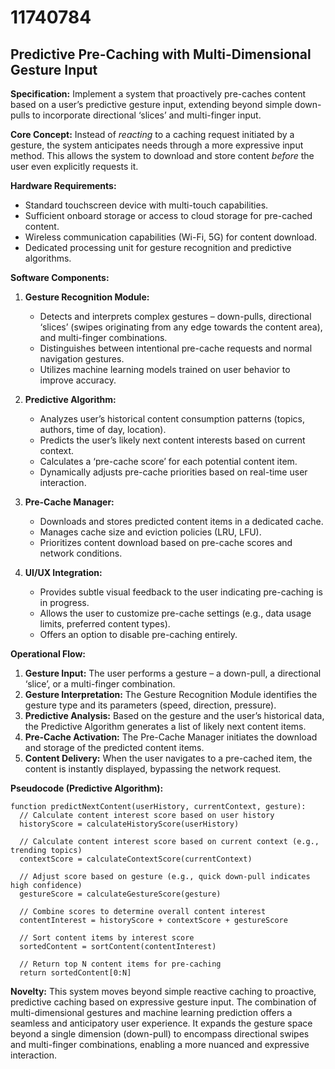 # 11740784

## Predictive Pre-Caching with Multi-Dimensional Gesture Input

**Specification:** Implement a system that proactively pre-caches content based on a user’s predictive gesture input, extending beyond simple down-pulls to incorporate directional ‘slices’ and multi-finger input.

**Core Concept:** Instead of *reacting* to a caching request initiated by a gesture, the system anticipates needs through a more expressive input method. This allows the system to download and store content *before* the user even explicitly requests it.

**Hardware Requirements:**

*   Standard touchscreen device with multi-touch capabilities.
*   Sufficient onboard storage or access to cloud storage for pre-cached content.
*   Wireless communication capabilities (Wi-Fi, 5G) for content download.
*   Dedicated processing unit for gesture recognition and predictive algorithms.

**Software Components:**

1.  **Gesture Recognition Module:**
    *   Detects and interprets complex gestures – down-pulls, directional ‘slices’ (swipes originating from any edge towards the content area), and multi-finger combinations.
    *   Distinguishes between intentional pre-cache requests and normal navigation gestures.
    *   Utilizes machine learning models trained on user behavior to improve accuracy.

2.  **Predictive Algorithm:**
    *   Analyzes user’s historical content consumption patterns (topics, authors, time of day, location).
    *   Predicts the user’s likely next content interests based on current context.
    *   Calculates a ‘pre-cache score’ for each potential content item.
    *   Dynamically adjusts pre-cache priorities based on real-time user interaction.

3.  **Pre-Cache Manager:**
    *   Downloads and stores predicted content items in a dedicated cache.
    *   Manages cache size and eviction policies (LRU, LFU).
    *   Prioritizes content download based on pre-cache scores and network conditions.

4.  **UI/UX Integration:**
    *   Provides subtle visual feedback to the user indicating pre-caching is in progress.
    *   Allows the user to customize pre-cache settings (e.g., data usage limits, preferred content types).
    *   Offers an option to disable pre-caching entirely.

**Operational Flow:**

1.  **Gesture Input:** The user performs a gesture – a down-pull, a directional ‘slice’, or a multi-finger combination.
2.  **Gesture Interpretation:** The Gesture Recognition Module identifies the gesture type and its parameters (speed, direction, pressure).
3.  **Predictive Analysis:** Based on the gesture and the user’s historical data, the Predictive Algorithm generates a list of likely next content items.
4.  **Pre-Cache Activation:** The Pre-Cache Manager initiates the download and storage of the predicted content items.
5.  **Content Delivery:** When the user navigates to a pre-cached item, the content is instantly displayed, bypassing the network request.

**Pseudocode (Predictive Algorithm):**

```
function predictNextContent(userHistory, currentContext, gesture):
  // Calculate content interest score based on user history
  historyScore = calculateHistoryScore(userHistory)

  // Calculate content interest score based on current context (e.g., trending topics)
  contextScore = calculateContextScore(currentContext)

  // Adjust score based on gesture (e.g., quick down-pull indicates high confidence)
  gestureScore = calculateGestureScore(gesture)

  // Combine scores to determine overall content interest
  contentInterest = historyScore + contextScore + gestureScore

  // Sort content items by interest score
  sortedContent = sortContent(contentInterest)

  // Return top N content items for pre-caching
  return sortedContent[0:N]
```

**Novelty:** This system moves beyond simple reactive caching to proactive, predictive caching based on expressive gesture input. The combination of multi-dimensional gestures and machine learning prediction offers a seamless and anticipatory user experience. It expands the gesture space beyond a single dimension (down-pull) to encompass directional swipes and multi-finger combinations, enabling a more nuanced and expressive interaction.